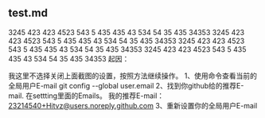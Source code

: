 ## test.md
3245
423
423
4523
543
5
435
435
43
534
54
35
435
34353
3245
423
423
4523
543
5
435
435
43
534
54
35
435
34353
3245
423
423
4523
543
5
435
435
43
534
54
35
435
34353
3245
423
423
4523
543
5
435
435
43
534
54
35
435
34353
起因：

我这里不选择关闭上面截图的设置，按照方法继续操作。
1、使用命令查看当前的全局用户E-mail
git config --global user.email
2、找到你github给的推荐E-mail.
在settting里面的Emails。
我的推荐E-mail：23214540+Hitvz@users.noreply.github.com
3、重新设置你的全局用户E-mail

